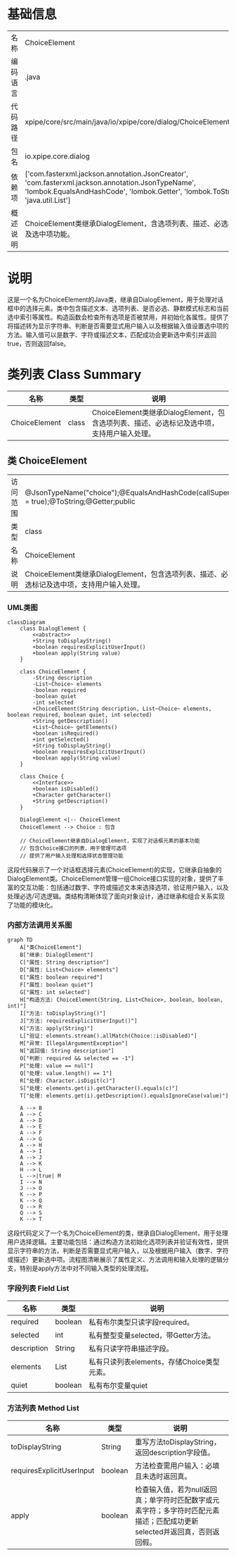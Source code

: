 # 基础信息

|      |      |
|------|------|
| 名称 | ChoiceElement |
| 编码语言 | .java |
| 代码路径 | xpipe/core/src/main/java/io/xpipe/core/dialog/ChoiceElement.java |
| 包名 | io.xpipe.core.dialog |
| 依赖项 | ['com.fasterxml.jackson.annotation.JsonCreator', 'com.fasterxml.jackson.annotation.JsonTypeName', 'lombok.EqualsAndHashCode', 'lombok.Getter', 'lombok.ToString', 'java.util.List'] |
| 概述说明 | ChoiceElement类继承DialogElement，含选项列表、描述、必选标记及选中项功能。 |

# 说明

这是一个名为ChoiceElement的Java类，继承自DialogElement，用于处理对话框中的选择元素。类中包含描述文本、选项列表、是否必选、静默模式标志和当前选中索引等属性。构造函数会检查所有选项是否被禁用，并初始化各属性。提供了将描述转为显示字符串、判断是否需要显式用户输入以及根据输入值设置选中项的方法。输入值可以是数字、字符或描述文本，匹配成功会更新选中索引并返回true，否则返回false。

# 类列表 Class Summary

| 名称   | 类型  | 说明 |
|-------|------|-------------|
| ChoiceElement | class | ChoiceElement类继承DialogElement，包含选项列表、描述、必选标记及选中项，支持用户输入处理。 |



## 类 ChoiceElement

|      |      |
|------|------|
| 访问范围 | @JsonTypeName("choice");@EqualsAndHashCode(callSuper = true);@ToString;@Getter;public |
| 类型 | class |
| 名称 | ChoiceElement |
| 说明 | ChoiceElement类继承DialogElement，包含选项列表、描述、必选标记及选中项，支持用户输入处理。 |


### UML类图

```mermaid
classDiagram
    class DialogElement {
        <<abstract>>
        +String toDisplayString()
        +boolean requiresExplicitUserInput()
        +boolean apply(String value)
    }

    class ChoiceElement {
        -String description
        -List~Choice~ elements
        -boolean required
        -boolean quiet
        -int selected
        +ChoiceElement(String description, List~Choice~ elements, boolean required, boolean quiet, int selected)
        +String getDescription()
        +List~Choice~ getElements()
        +boolean isRequired()
        +int getSelected()
        +String toDisplayString()
        +boolean requiresExplicitUserInput()
        +boolean apply(String value)
    }

    class Choice {
        <<Interface>>
        +boolean isDisabled()
        +Character getCharacter()
        +String getDescription()
    }

    DialogElement <|-- ChoiceElement
    ChoiceElement --> Choice : 包含

    // ChoiceElement继承自DialogElement，实现了对话框元素的基本功能
    // 包含Choice接口的列表，用于管理可选项
    // 提供了用户输入处理和选择状态管理功能
```

这段代码展示了一个对话框选择元素(ChoiceElement)的实现，它继承自抽象的DialogElement类。ChoiceElement管理一组Choice接口实现的对象，提供了丰富的交互功能：包括通过数字、字符或描述文本来选择选项，验证用户输入，以及处理必选/可选逻辑。类结构清晰体现了面向对象设计，通过继承和组合关系实现了功能的模块化。


### 内部方法调用关系图

```mermaid
graph TD
    A["类ChoiceElement"]
    B["继承: DialogElement"]
    C["属性: String description"]
    D["属性: List<Choice> elements"]
    E["属性: boolean required"]
    F["属性: boolean quiet"]
    G["属性: int selected"]
    H["构造方法: ChoiceElement(String, List<Choice>, boolean, boolean, int)"]
    I["方法: toDisplayString()"]
    J["方法: requiresExplicitUserInput()"]
    K["方法: apply(String)"]
    L["验证: elements.stream().allMatch(Choice::isDisabled)"]
    M["异常: IllegalArgumentException"]
    N["返回值: String description"]
    O["判断: required && selected == -1"]
    P["处理: value == null"]
    Q["处理: value.length() == 1"]
    R["处理: Character.isDigit(c)"]
    S["处理: elements.get(i).getCharacter().equals(c)"]
    T["处理: elements.get(i).getDescription().equalsIgnoreCase(value)"]

    A --> B
    A --> C
    A --> D
    A --> E
    A --> F
    A --> G
    A --> H
    A --> I
    A --> J
    A --> K
    H --> L
    L -->|true| M
    I --> N
    J --> O
    K --> P
    K --> Q
    Q --> R
    Q --> S
    K --> T
```

这段代码定义了一个名为ChoiceElement的类，继承自DialogElement，用于处理用户选择逻辑。主要功能包括：通过构造方法初始化选项列表并验证有效性，提供显示字符串的方法，判断是否需要显式用户输入，以及根据用户输入（数字、字符或描述）更新选中项。流程图清晰展示了属性定义、方法调用和输入处理的逻辑分支，特别是apply方法中对不同输入类型的处理流程。

### 字段列表 Field List

| 名称  | 类型  | 说明 |
|-------|-------|------|
| required | boolean | 私有布尔类型只读字段required。 |
| selected | int | 私有整型变量selected，带Getter方法。 |
| description | String | 私有只读字符串描述字段。 |
| elements | List<Choice> | 私有只读列表elements，存储Choice类型元素。 |
| quiet | boolean | 私有布尔变量quiet |

### 方法列表 Method List

| 名称  | 类型  | 说明 |
|-------|-------|------|
| toDisplayString | String | 重写方法toDisplayString，返回description字段值。 |
| requiresExplicitUserInput | boolean | 方法检查需用户输入：必填且未选时返回真。 |
| apply | boolean | 检查输入值，若为null返回真；单字符时匹配数字或元素字符；多字符时匹配元素描述；匹配成功更新selected并返回真，否则返回假。 |




